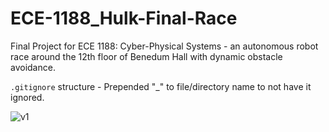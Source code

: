# ECE-1188_Hulk-Final-Race
Final Project for ECE 1188: Cyber-Physical Systems - an autonomous robot race around the 12th floor of Benedum Hall with dynamic obstacle avoidance.

`.gitignore` structure - Prepended "_" to file/directory name to not have it ignored.

![v1](_media/race-strategy-v2.jpg)


    

